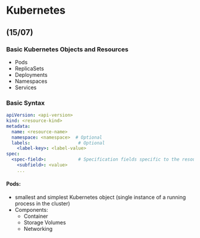 # Kubernetes 
## (15/07)

### Basic Kubernetes Objects and Resources

 - Pods
 - ReplicaSets
 - Deployments
 - Namespaces
 - Services



### Basic Syntax

```yml
apiVersion: <api-version>
kind: <resource-kind>
metadata:
  name: <resource-name>
  namespace: <namespace>  # Optional
  labels:                  # Optional
    <label-key>: <label-value>
spec:
  <spec-field>:            # Specification fields specific to the resource type
    <subfield>: <value>
    ...
```

#### Pods: 
 - smallest and simplest Kubernetes object (single instance of a running process in the cluster)
 - Components:
   - Container
   - Storage Volumes
   - Networking


